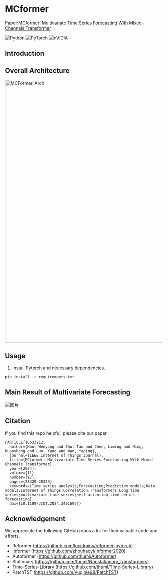 # MCformer
Paper:[MCformer: Multivariate Time Series Forecasting With Mixed-Channels Transformer](https://arxiv.org/abs/2403.09223)

![Python](https://img.shields.io/badge/python-3670A0?style=for-the-badge&logo=python&logoColor=ffdd54)
![PyTorch](https://img.shields.io/badge/PyTorch-%23EE4C2C.svg?style=for-the-badge&logo=PyTorch&logoColor=white)
![nVIDIA](https://img.shields.io/badge/cuda-000000.svg?style=for-the-badge&logo=nVIDIA&logoColor=green)

## Introduction


## Overall Architecture
<img width="841" alt="MCFormer_Arch" src="https://github.com/user-attachments/assets/830cebf5-b36f-469d-ba35-149fb21f1027" />

## Usage 

1. Install Pytorch and necessary dependencies.

```
pip install -r requirements.txt
```

## Main Result of Multivariate Forecasting

![图片](https://github.com/user-attachments/assets/22c66962-aa3e-43f8-9c6c-0fa43872a0e0)

## Citation

If you find this repo helpful, please cite our paper. 

```
@ARTICLE{10533212,
  author={Han, Wenyong and Zhu, Tao and Chen, Liming and Ning, Huansheng and Luo, Yang and Wan, Yaping},
  journal={IEEE Internet of Things Journal}, 
  title={MCformer: Multivariate Time Series Forecasting With Mixed-Channels Transformer}, 
  year={2024},
  volume={11},
  number={17},
  pages={28320-28329},
  keywords={Time series analysis;Forecasting;Predictive models;Data models;Internet of Things;Correlation;Transformers;Long time series;multivariate time series;self-attention;time series forecasting},
  doi={10.1109/JIOT.2024.3401697}}
```

## Acknowledgement

We appreciate the following GitHub repos a lot for their valuable code and efforts.
- Reformer (https://github.com/lucidrains/reformer-pytorch)
- Informer (https://github.com/zhouhaoyi/Informer2020)
- Autoformer (https://github.com/thuml/Autoformer)
- Stationary (https://github.com/thuml/Nonstationary_Transformers)
- Time-Series-Library (https://github.com/thuml/Time-Series-Library)
- PatchTST (https://github.com/yuqinie98/PatchTST)


